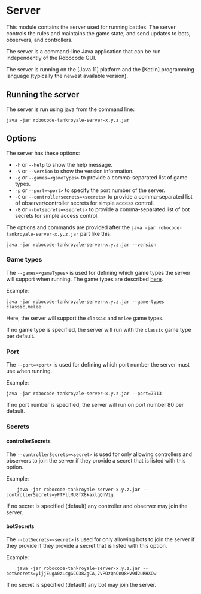 # Server

This module contains the server used for running battles. The server controls the rules and maintains the game state,
and send updates to bots, observers, and controllers.

The server is a command-line Java application that can be run independently of the Robocode GUI.

The server is running on the [Java 11] platform and the [Kotlin] programming language (typically the newest available
version).

## Running the server

The server is run using java from the command line:

    java -jar robocode-tankroyale-server-x.y.z.jar

## Options

The server has these options:

- `-h` or `--help` to show the help message.
- `-V` or `--version` to show the version information.
- `-g` or `--games=<gameTypes>` to provide a comma-separated list of game types.
- `-p` or `--port=<port>` to specify the port number of the server.
- `-C` or `--controllersecrets=<secrets>` to provide a comma-separated list of observer/controller secrets for simple
  access control.
- `-B` or `--botsecrets=<secrets>` to provide a comma-separated list of bot secrets for simple access control.

The options and commands are provided after the `java -jar robocode-tankroyale-server-x.y.z.jar` part like this:

    java -jar robocode-tankroyale-server-x.y.z.jar --version

### Game types

The `--games=<gameTypes>` is used for defining which game types the server will support when running. The game types are
described [here](../docs/articles/game_types.html).

Example:

    java -jar robocode-tankroyale-server-x.y.z.jar --game-types classic,melee

Here, the server will support the `classic` and `melee` game types.

If no game type is specified, the server will run with the `classic` game type per default.

### Port

The `--port=<port>` is used for defining which port number the server must use when running.

Example:

    java -jar robocode-tankroyale-server-x.y.z.jar --port=7913

If no port number is specified, the server will run on port number 80 per default.

### Secrets

#### controllerSecrets

The `--controllerSecrets=<secret>` is used for only allowing controllers and observers to join the server if they
provide a secret that is listed with this option.

Example:

        java -jar robocode-tankroyale-server-x.y.z.jar --controllerSecrets=yFTFllMU8fX8kaxlgQnV1g

If no secret is specified (default) any controller and observer may join the server.

#### botSecrets

The `--botSecrets=<secret>` is used for only allowing bots to join the server if they provide  if they
provide a secret that is listed with this option.

Example:

        java -jar robocode-tankroyale-server-x.y.z.jar --botSecrets=yijjEugA0zLcgGCO382gCA,7VPOzQaOnQ8HV9d2URHXOw

If no secret is specified (default) any bot may join the server.
